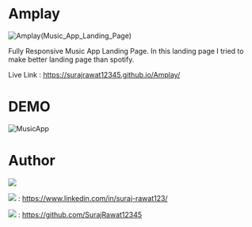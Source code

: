 # Amplay
![Amplay(Music_App_Landing_Page)](https://github.com/SurajRawat12345/Amplay/assets/115080037/9376a960-8826-40c8-89b1-6d7cd876bc71)

Fully Responsive Music App Landing Page. In this landing page I tried to make better landing page than spotify.

Live Link : https://surajrawat12345.github.io/Amplay/ 

# DEMO

![MusicApp](https://github.com/SurajRawat12345/Amplay/assets/115080037/e933d4dd-db9d-45b6-adf5-7b1c1be04a59)

# Author
<img src="https://img.shields.io/badge/Author-Suraj_Rawat-blue">

<img src="https://img.shields.io/badge/LinkedIn-crimson"> : https://www.linkedin.com/in/suraj-rawat123/

<img src="https://img.shields.io/badge/Github-crimson"> : https://github.com/SurajRawat12345
